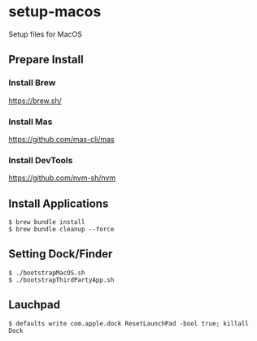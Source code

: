 # setup-macos
Setup files for MacOS


## Prepare Install
### Install Brew

https://brew.sh/

### Install Mas

https://github.com/mas-cli/mas

### Install DevTools

https://github.com/nvm-sh/nvm

## Install Applications

```shell
$ brew bundle install
$ brew bundle cleanup --force 
```

## Setting Dock/Finder
```shell
$ ./bootstrapMacOS.sh
$ ./bootstrapThirdPartyApp.sh
```

## Lauchpad

```shell
$ defaults write com.apple.dock ResetLaunchPad -bool true; killall Dock
```
